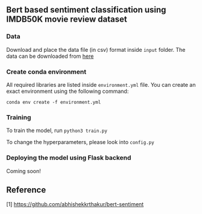 ## Bert based sentiment classification using IMDB50K movie review dataset


### Data 

Download and place the data file (in csv) format inside `input` folder. The data can be downloaded from [here](https://www.kaggle.com/lakshmi25npathi/imdb-dataset-of-50k-movie-reviews)


### Create conda environment

All required libraries are listed inside `environment.yml` file. You can create an exact environment using the following command:

`conda env create -f environment.yml`

### Training

To train the model, run `python3 train.py` 

To change the hyperparameters, please look into `config.py`

### Deploying the model using Flask backend

Coming soon!


## Reference

[1] https://github.com/abhishekkrthakur/bert-sentiment